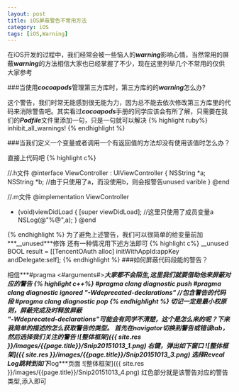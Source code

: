 ```yaml
---
layout: post
title: iOS屏蔽警告不常用方法
category: iOS
tags: [iOS,Warning]
---
```

在iOS开发的过程中，我们经常会被一些恼人的***warning***影响心情，当然常用的屏蔽***warning***的方法相信大家也已经掌握了不少，现在这里列举几个不常用的仅供大家参考

###当使用***cocoapods***管理第三方库时，第三方库的的***warning***怎么办?

这个警告，我们时常无能感到很无能为力，因为总不能去依次修改第三方库里的代码来消除警告吧。其实看过***cocoapods***手册的同学应该会有所了解，只需要在我们的***Podfile***文件里添加一句，只是一句就可以解决
{% highlight ruby%}
inhibit_all_warnings!
{% endhighlight %}

###当我们定义一个变量或者调用一个有返回值的方法却没有使用该值时怎么办？

直接上代码吧
{% highlight c%}

//.h文件
@interface ViewController : UIViewController {
    NSString *a;
    NSString *b; //由于只使用了a，而没使用b，则会报警告unused varible
}
@end

//.m文件
@implementation ViewController 

- (void)viewDidLoad {
    [super viewDidLoad];
    //这里只使用了成员变量a
    NSLog(@"%@",a);
}
@end

{% endhighlight %}
为了避免上述警告，我们可以很简单的给变量前加***__unused***修饰
还有一种情况用下述方法即可
{% highlight c%}
__unused BOOL result = [[TencentOAuth alloc] initWithAppId:appKey andDelegate:self];
{% endhighlight %}
###如何屏蔽代码段能的警告？

相信***#pragma <#arguments#>***大家都不会陌生,这里我们就要借助他来屏蔽对应的警告
{% highlight c++%}
#pragma clang diagnostic push
#pragma clang diagnostic ignored "-Wdeprecated-declarations"
//包含警告的代码段
#pragma clang diagnostic pop
{% endhighlight %}
切记一定是最小权原则，屏蔽完成及时释放屏蔽  
***"-Wdeprecated-declarations"***可能会有同学不清楚，这个是怎么来的呢？下来我简单的描述的怎么获取警告的类型。
首先在navigator切换到警告或错误tab，然后选择我们关注的警告
![整体框架]({{ site.res }}/images/{{page.title}}/Snip20151013_1.png)
右键，弹出如下窗口
![整体框架]({{ site.res }}/images/{{page.title}}/Snip20151013_3.png)
选择***Reveal Log***跳转到如下***log***页面
![整体框架]({{ site.res }}/images/{{page.title}}/Snip20151013_4.png)
红色部分就是该警告对应的警告类型,添入即可













